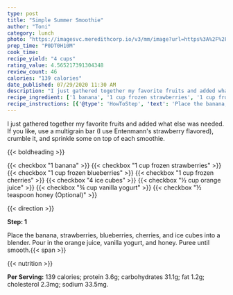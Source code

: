 ```yaml
---
type: post
title: "Simple Summer Smoothie"
author: "Toni"
category: lunch
photo: "https://imagesvc.meredithcorp.io/v3/mm/image?url=https%3A%2F%2Fimages.media-allrecipes.com%2Fuserphotos%2F4883666.jpg"
prep_time: "P0DT0H10M"
cook_time: 
recipe_yield: "4 cups"
rating_value: 4.565217391304348
review_count: 46
calories: "139 calories"
date_published: 07/29/2020 11:30 AM
description: "I just gathered together my favorite fruits and added what else was needed. If you like, use a multigrain bar (I use Entenmann's strawberry flavored), crumble it, and sprinkle some on top of each smoothie."
recipe_ingredient: ['1 banana', '1 cup frozen strawberries', '1 cup frozen blueberries', '1 cup frozen cherries', '4 ice cubes', '½ cup orange juice', '¾ cup vanilla yogurt', '½ teaspoon honey']
recipe_instructions: [{'@type': 'HowToStep', 'text': 'Place the banana, strawberries, blueberries, cherries, and ice cubes into a blender. Pour in the orange juice, vanilla yogurt, and honey. Puree until smooth.\n'}]
---
```


I just gathered together my favorite fruits and added what else was needed. If you like, use a multigrain bar (I use Entenmann's strawberry flavored), crumble it, and sprinkle some on top of each smoothie. 

{{< boldheading >}}

{{< checkbox "1  banana" >}}
{{< checkbox "1 cup frozen strawberries" >}}
{{< checkbox "1 cup frozen blueberries" >}}
{{< checkbox "1 cup frozen cherries" >}}
{{< checkbox "4  ice cubes" >}}
{{< checkbox "½ cup orange juice" >}}
{{< checkbox "¾ cup vanilla yogurt" >}}
{{< checkbox "½ teaspoon honey  (Optional)" >}}


{{< direction >}}

**Step: 1**

Place the banana, strawberries, blueberries, cherries, and ice cubes into a blender. Pour in the orange juice, vanilla yogurt, and honey. Puree until smooth.{{< span >}}

{{< nutrition >}}

**Per Serving:** 139 calories; protein 3.6g; carbohydrates 31.1g; fat 1.2g; cholesterol 2.3mg; sodium 33.5mg.